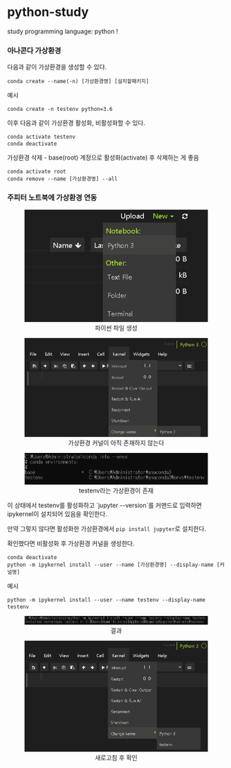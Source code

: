 # python-study
study programming language: python !

### 아나콘다 가상환경
다음과 같이 가상환경을 생성할 수 있다.
```
conda create --name(-n) [가상환경명] [설치할패키지]
```
예시<br>
```
conda create -n testenv python=3.6
```
이후 다음과 같이 가상환경 활성화, 비활성화할 수 있다.
```
conda activate testenv
conda deactivate
```
가상환경 삭제 - base(root) 계정으로 활성화(activate) 후 삭제하는 게 좋음
```
conda activate root
conda remove --name [가상환경명] --all
```

### 주피터 노트북에 가상환경 연동
<div align="center">
  <figure>
      <img src="./resources/가상환경/가상환경-1.png" alt="가상환경-1">
      <div align="center"><figcation>파이썬 파일 생성</figcation></div>
  </figure>
</div>

<div align="center">
  <figure>
      <img src="./resources/가상환경/가상환경-2.png" alt="가상환경-2">
      <div align="center"><figcation>가상환경 커널이 아직 존재하지 않는다</figcation></div>
  </figure>
</div>

<div align="center">
  <figure>
      <img src="./resources/가상환경/가상환경-3.png" alt="가상환경-3">
      <div align="center"><figcation>testenv라는 가상환경이 존재</figcation></div>
  </figure>
</div>

<p>이 상태에서 testenv를 활성화하고 `jupyter --version`를 커맨드로 입력하면 ipykernel이 설치되어 있음을 확인한다.</p>
<p>

만약 그렇지 않다면 활성화한 가상환경에서 `pip install jupyter`로 설치한다.</p>

확인했다면 비활성화 후 가상환경 커널을 생성한다.
```
conda deactivate
python -m ipykernel install --user --name [가상환경명] --display-name [커널명]
```
예시<br>
```
python -m ipykernel install --user --name testenv --display-name testenv
```

<div align="center">
  <figure>
      <img src="./resources/가상환경/가상환경-4.png" alt="가상환경-4">
      <div align="center"><figcation>결과</figcation></div>
  </figure>
</div>

<div align="center">
  <figure>
      <img src="./resources/가상환경/가상환경-5.png" alt="가상환경-5">
      <div align="center"><figcation>새로고침 후 확인</figcation></div>
  </figure>
</div>
